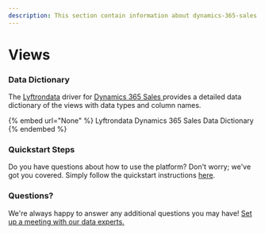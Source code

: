 ```yaml
---
description: This section contain information about dynamics-365-sales connector views information
---
```


# Views

### Data Dictionary

The [Lyftrondata](https://www.lyftrondata.com/) driver for [Dynamics 365 Sales](None/)[ ](https://www.lyftrondata.com/integration/dynamics-365-sales/)provides a detailed data dictionary of the views with data types and column names.

{% embed url="None" %}
Lyftrondata Dynamics 365 Sales Data Dictionary
{% endembed %}

### Quickstart Steps

Do you have questions about how to use the platform? Don't worry; we've got you covered. Simply follow the quickstart instructions [here](../README.md).

### Questions? <a href="#questions" id="questions"></a>

We're always happy to answer any additional questions you may have! [Set up a meeting with our data experts.](https://www.lyftrondata.com/book-a-meeting/)


